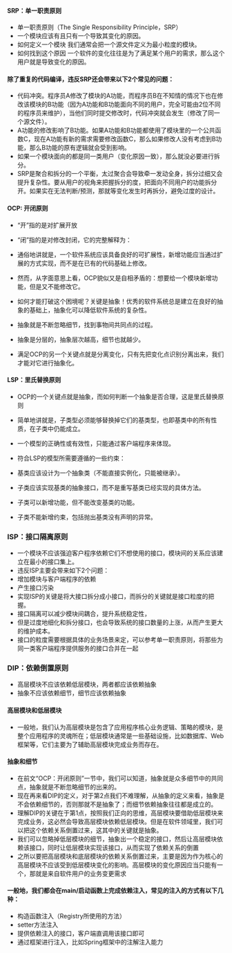 
#### SRP：单一职责原则
* 单一职责原则（The Single Responsibility Principle，SRP）
* 一个模块应该有且只有一个导致其变化的原因。
* 如何定义一个模块
我们通常会把一个源文件定义为最小粒度的模块。
* 如何找到这个原因
一个软件的变化往往是为了满足某个用户的需求，那么这个用户就是导致变化的原因。

#### 除了重复的代码编译，违反SRP还会带来以下2个常见的问题：
* 代码冲突。程序员A修改了模块的A功能，而程序员B在不知情的情况下也在修改该模块的B功能（因为A功能和B功能面向不同的用户，完全可能由2位不同的程序员来维护），当他们同时提交修改时，代码冲突就会发生（修改了同一个源文件）。
* A功能的修改影响了B功能。如果A功能和B功能都使用了模块里的一个公共函数C，现在A功能有新的需求需要修改函数C，那么如果修改人没有考虑到B功能，那么B功能的原有逻辑就会受到影响。
* 如果一个模块面向的都是同一类用户（变化原因一致），那么就没必要进行拆分。
* SRP是聚合和拆分的一个平衡，太过聚合会导致牵一发动全身，拆分过细又会提升复杂性。要从用户的视角来把握拆分的度，把面向不同用户的功能拆分开。如果实在无法判断/预测，那就等变化发生时再拆分，避免过度的设计。

#### OCP: 开闭原则
* “开”指的是对扩展开放 
* “闭”指的是对修改封闭，它的完整解释为：

* 通俗地讲就是，一个软件系统应该具备良好的可扩展性，新增功能应当通过扩展的方式实现，而不是在已有的代码基础上修改。
* 然而，从字面意思上看，OCP貌似又是自相矛盾的：想要给一个模块新增功能，但是又不能修改它。
* 如何才能打破这个困境呢？关键是抽象！优秀的软件系统总是建立在良好的抽象的基础上，抽象化可以降低软件系统的复杂性。

* 抽象就是不断忽略细节，找到事物间共同点的过程。
* 抽象是分层的，抽象层次越高，细节也就越少。
* 满足OCP的另一个关键点就是分离变化，只有先把变化点识别分离出来，我们才能对它进行抽象化。

#### LSP：里氏替换原则
* OCP的一个关键点就是抽象，而如何判断一个抽象是否合理，这是里氏替换原则 
* 简单地讲就是，子类型必须能够替换掉它们的基类型，也即基类中的所有性质，在子类中仍能成立。

* 一个模型的正确性或有效性，只能通过客户端程序来体现。 
* 符合LSP的模型所需要遵循的一些约束： 
* 基类应该设计为一个抽象类（不能直接实例化，只能被继承）。 
* 子类应该实现基类的抽象接口，而不是重写基类已经实现的具体方法。
* 子类可以新增功能，但不能改变基类的功能。
* 子类不能新增约束，包括抛出基类没有声明的异常。


### ISP：接口隔离原则
* 一个模块不应该强迫客户程序依赖它们不想使用的接口，模块间的关系应该建立在最小的接口集上。
* 违反ISP主要会带来如下2个问题： 
* 增加模块与客户端程序的依赖 
* 产生接口污染
* 实现ISP的关键是将大接口拆分成小接口，而拆分的关键就是接口粒度的把握。 
* 接口隔离可以减少模块间耦合，提升系统稳定性，
* 但是过度地细化和拆分接口，也会导致系统的接口数量的上涨，从而产生更大的维护成本。
* 接口的粒度需要根据具体的业务场景来定，可以参考单一职责原则，将那些为同一类客户端程序提供服务的接口合并在一起

### DIP：依赖倒置原则
* 高层模块不应该依赖低层模块，两者都应该依赖抽象 
* 抽象不应该依赖细节，细节应该依赖抽象

#### 高层模块和低层模块
* 一般地，我们认为高层模块是包含了应用程序核心业务逻辑、策略的模块，是整个应用程序的灵魂所在；低层模块通常是一些基础设施，比如数据库、Web框架等，它们主要为了辅助高层模块完成业务而存在。
#### 抽象和细节
* 在前文“OCP：开闭原则”一节中，我们可以知道，抽象就是众多细节中的共同点，抽象就是不断忽略细节的出来的。 
* 现在再来看DIP的定义，对于第2点我们不难理解，从抽象的定义来看，抽象是不会依赖细节的，否则那就不是抽象了；而细节依赖抽象往往都是成立的。 
* 理解DIP的关键在于第1点，按照我们正向的思维，高层模块要借助低层模块来完成业务，这必然会导致高层模块依赖低层模块。但是在软件领域里，我们可以把这个依赖关系倒置过来，这其中的关键就是抽象。
* 我们可以忽略掉低层模块的细节，抽象出一个稳定的接口，然后让高层模块依赖该接口，同时让低层模块实现该接口，从而实现了依赖关系的倒置 
* 之所以要把高层模块和底层模块的依赖关系倒置过来，主要是因为作为核心的高层模块不应该受到低层模块变化的影响。高层模块的变化原因应当只能有一个，那就是来自软件用户的业务变更需求

#### 一般地，我们都会在main/启动函数上完成依赖注入，常见的注入的方式有以下几种：
* 构造函数注入（Registry所使用的方法） 
* setter方法注入 
* 提供依赖注入的接口，客户端直调用该接口即可 
* 通过框架进行注入，比如Spring框架中的注解注入能力
